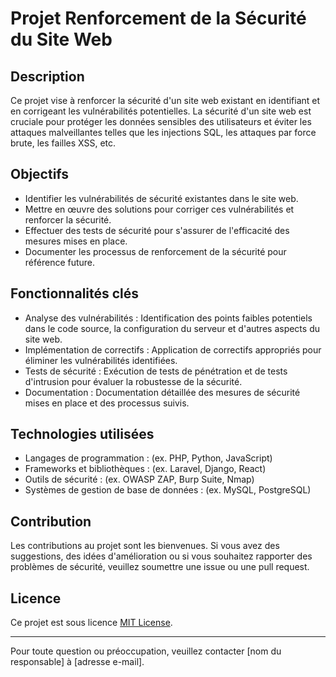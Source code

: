 # Projet Renforcement de la Sécurité du Site Web

## Description
Ce projet vise à renforcer la sécurité d'un site web existant en identifiant et en corrigeant les vulnérabilités potentielles. La sécurité d'un site web est cruciale pour protéger les données sensibles des utilisateurs et éviter les attaques malveillantes telles que les injections SQL, les attaques par force brute, les failles XSS, etc.

## Objectifs
- Identifier les vulnérabilités de sécurité existantes dans le site web.
- Mettre en œuvre des solutions pour corriger ces vulnérabilités et renforcer la sécurité.
- Effectuer des tests de sécurité pour s'assurer de l'efficacité des mesures mises en place.
- Documenter les processus de renforcement de la sécurité pour référence future.

## Fonctionnalités clés
- Analyse des vulnérabilités : Identification des points faibles potentiels dans le code source, la configuration du serveur et d'autres aspects du site web.
- Implémentation de correctifs : Application de correctifs appropriés pour éliminer les vulnérabilités identifiées.
- Tests de sécurité : Exécution de tests de pénétration et de tests d'intrusion pour évaluer la robustesse de la sécurité.
- Documentation : Documentation détaillée des mesures de sécurité mises en place et des processus suivis.

## Technologies utilisées
- Langages de programmation : (ex. PHP, Python, JavaScript)
- Frameworks et bibliothèques : (ex. Laravel, Django, React)
- Outils de sécurité : (ex. OWASP ZAP, Burp Suite, Nmap)
- Systèmes de gestion de base de données : (ex. MySQL, PostgreSQL)

## Contribution
Les contributions au projet sont les bienvenues. Si vous avez des suggestions, des idées d'amélioration ou si vous souhaitez rapporter des problèmes de sécurité, veuillez soumettre une issue ou une pull request.

## Licence
Ce projet est sous licence [MIT License](LICENSE).

---

Pour toute question ou préoccupation, veuillez contacter [nom du responsable] à [adresse e-mail].
